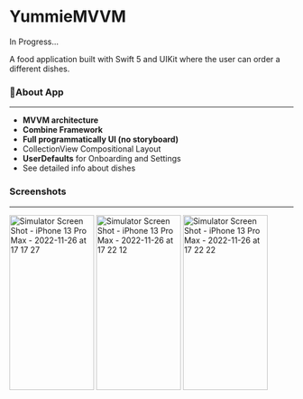 # YummieMVVM

In Progress...

A food application built with Swift 5 and UIKit where the user can order a different dishes.

 <h3>📱About App</h3> 
 
 ---
 - **MVVM architecture**
 - **Combine Framework** 
 - **Full programmatically UI (no storyboard)**
 - CollectionView Compositional Layout
 - **UserDefaults** for Onboarding and Settings
 - See detailed info about dishes
 
 
  <h3>Screenshots</h3> 
  
  ---
  <p>   
  
<img width="150" height="310" alt="Simulator Screen Shot - iPhone 13 Pro Max - 2022-11-26 at 17 17 27" src="https://user-images.githubusercontent.com/104596263/204096447-505ac102-7246-49cd-a838-450f1aee5142.png">
<img width="150" height="310" alt="Simulator Screen Shot - iPhone 13 Pro Max - 2022-11-26 at 17 22 12" src="https://user-images.githubusercontent.com/104596263/204096630-639bd8b8-15fe-4124-aa3f-1fb751c465d5.png">
<img width="150" height="310" alt="Simulator Screen Shot - iPhone 13 Pro Max - 2022-11-26 at 17 22 22" src="https://user-images.githubusercontent.com/104596263/204096680-a3efe84f-de72-452e-b47a-302545eb0bae.png">


<p>
